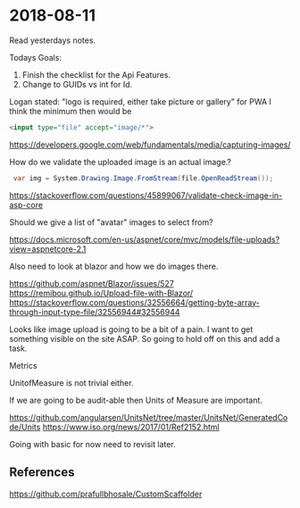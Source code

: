# 2018-08-11 

Read yesterdays notes.

Todays Goals:

1. Finish the checklist for the Api Features.
2. Change to GUIDs vs int for Id.

Logan stated: "logo is required, either take picture or gallery"
for PWA I think the minimum then would be 

```html
<input type="file" accept="image/*">
```
https://developers.google.com/web/fundamentals/media/capturing-images/

How do we validate the uploaded image is an actual image.?

```csharp
 var img = System.Drawing.Image.FromStream(file.OpenReadStream());
```

https://stackoverflow.com/questions/45899067/validate-check-image-in-asp-core

Should we give a list of "avatar" images to select from?

https://docs.microsoft.com/en-us/aspnet/core/mvc/models/file-uploads?view=aspnetcore-2.1

Also need to look at blazor and how we do images there.

https://github.com/aspnet/Blazor/issues/527
https://remibou.github.io/Upload-file-with-Blazor/
https://stackoverflow.com/questions/32556664/getting-byte-array-through-input-type-file/32556944#32556944


Looks like image upload is going to be a bit of a pain. I want to get something 
visible on the site ASAP.  So going to hold off on this and add a task.


Metrics

UnitofMeasure is not trivial either.

If we are going to be audit-able then Units of Measure are important.

https://github.com/angularsen/UnitsNet/tree/master/UnitsNet/GeneratedCode/Units
https://www.iso.org/news/2017/01/Ref2152.html


Going with basic for now need to revisit later.


## References

https://github.com/prafullbhosale/CustomScaffolder